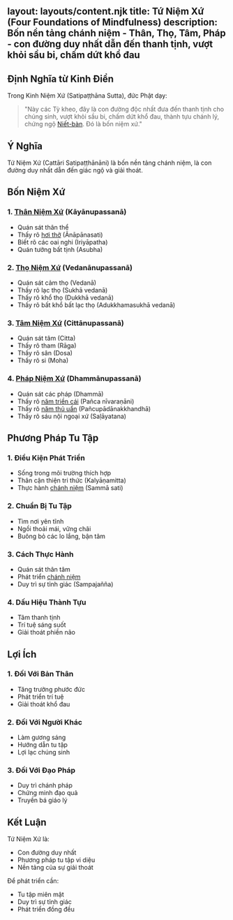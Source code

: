 layout: layouts/content.njk
title: Tứ Niệm Xứ (Four Foundations of Mindfulness)
description: Bốn nền tảng chánh niệm - Thân, Thọ, Tâm, Pháp - con đường duy nhất dẫn đến thanh tịnh, vượt khỏi sầu bi, chấm dứt khổ đau
---

## Định Nghĩa từ Kinh Điển

Trong Kinh Niệm Xứ (Satipaṭṭhāna Sutta), đức Phật dạy:

> "Này các Tỳ kheo, đây là con đường độc nhất đưa đến thanh tịnh cho chúng sinh, vượt khỏi sầu bi, chấm dứt khổ đau, thành tựu chánh lý, chứng ngộ [Niết-bàn](/content/niet-ban/). Đó là bốn niệm xứ."

## Ý Nghĩa

Tứ Niệm Xứ (Cattāri Satipaṭṭhānāni) là bốn nền tảng chánh niệm, là con đường duy nhất dẫn đến giác ngộ và giải thoát.

## Bốn Niệm Xứ

### 1. [Thân Niệm Xứ](/content/than-niem-xu/) (Kāyānupassanā)
- Quán sát thân thể
- Thấy rõ [hơi thở](/content/anapanasati/) (Ānāpānasati)
- Biết rõ các oai nghi (Iriyāpatha)
- Quán tưởng bất tịnh (Asubha)

### 2. [Thọ Niệm Xứ](/content/tho-niem-xu/) (Vedanānupassanā)
- Quán sát cảm thọ (Vedanā)
- Thấy rõ lạc thọ (Sukhā vedanā)
- Thấy rõ khổ thọ (Dukkhā vedanā)
- Thấy rõ bất khổ bất lạc thọ (Adukkhamasukhā vedanā)

### 3. [Tâm Niệm Xứ](/content/tam-niem-xu/) (Cittānupassanā)
- Quán sát tâm (Citta)
- Thấy rõ tham (Rāga)
- Thấy rõ sân (Dosa)
- Thấy rõ si (Moha)

### 4. [Pháp Niệm Xứ](/content/phap-niem-xu/) (Dhammānupassanā)
- Quán sát các pháp (Dhammā)
- Thấy rõ [năm triền cái](/content/nam-trien-cai/) (Pañca nīvaraṇāni)
- Thấy rõ [năm thủ uẩn](/content/ngu-uan/) (Pañcupādānakkhandhā)
- Thấy rõ sáu nội ngoại xứ (Saḷāyatana)

## Phương Pháp Tu Tập

### 1. Điều Kiện Phát Triển
- Sống trong môi trường thích hợp
- Thân cận thiện tri thức (Kalyāṇamitta)
- Thực hành [chánh niệm](/content/chanh-niem/) (Sammā sati)

### 2. Chuẩn Bị Tu Tập
- Tìm nơi yên tĩnh
- Ngồi thoải mái, vững chãi
- Buông bỏ các lo lắng, bận tâm

### 3. Cách Thực Hành
- Quán sát thân tâm
- Phát triển [chánh niệm](/content/chanh-niem/)
- Duy trì sự tỉnh giác (Sampajañña)

### 4. Dấu Hiệu Thành Tựu
- Tâm thanh tịnh
- Trí tuệ sáng suốt
- Giải thoát phiền não

## Lợi Ích

### 1. Đối Với Bản Thân
- Tăng trưởng phước đức
- Phát triển trí tuệ
- Giải thoát khổ đau

### 2. Đối Với Người Khác
- Làm gương sáng
- Hướng dẫn tu tập
- Lợi lạc chúng sinh

### 3. Đối Với Đạo Pháp
- Duy trì chánh pháp
- Chứng minh đạo quả
- Truyền bá giáo lý

## Kết Luận

Tứ Niệm Xứ là:
- Con đường duy nhất
- Phương pháp tu tập vi diệu
- Nền tảng của sự giải thoát

Để phát triển cần:
- Tu tập miên mật
- Duy trì sự tỉnh giác
- Phát triển đồng đều
